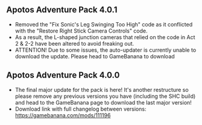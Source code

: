 ## Apotos Adventure Pack 4.0.1

- Removed the "Fix Sonic's Leg Swinging Too High" code as it conflicted with the "Restore Right Stick Camera Controls" code.
- As a result, the L-shaped junction cameras that relied on the code in Act 2 & 2-2 have been altered to avoid freaking out.
- ATTENTION! Due to some issues, the auto-updater is currently unable to download the update. Please head to GameBanana to download

## Apotos Adventure Pack 4.0.0

- The final major update for the pack is here! It's another restructure so please remove any previous versions you have (including the SHC build) and head to the GameBanana page to download the last major version!
- Download link with full changelog between versions: https://gamebanana.com/mods/111196